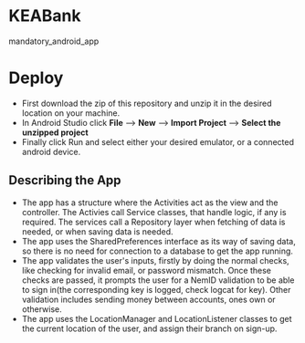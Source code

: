 # KEABank
mandatory_android_app


# Deploy
* First download the zip of this repository and unzip it in the desired location on your machine.
* In Android Studio click **File** --> **New** --> **Import Project** --> **Select the unzipped project**
* Finally click Run and select either your desired emulator, or a connected android device.

## Describing the App
* The app has a structure where the Activities act as the view and the controller. The Activies call Service classes, that handle
logic, if any is required. The services call a Repository layer when fetching of data is needed, or when saving data is needed.
* The app uses the SharedPreferences interface as its way of saving data, so there is no need for connection to a database to get the app running.
* The app validates the user's inputs, firstly by doing the normal checks, like checking for invalid email, or password mismatch. Once these
checks are passed, it prompts the user for a NemID validation to be able to sign in(the corresponding key is logged, check logcat for key). Other validation  includes sending money between accounts,
ones own or otherwise.
* The app uses the LocationManager and LocationListener classes to get the current location of the user, and assign their branch on sign-up.
